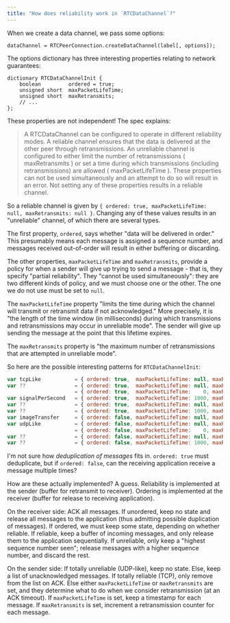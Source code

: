 ```yaml
---
title: "How does reliability work in `RTCDataChannel`?"
---
```


When we create a data channel, we pass some options:

```
dataChannel = RTCPeerConnection.createDataChannel(label[, options]);
```

The options dictionary has three interesting properties relating to network guarantees:

```
dictionary RTCDataChannelInit {
    boolean         ordered = true;
    unsigned short  maxPacketLifeTime;
    unsigned short  maxRetransmits;
    // ...
};
```

These properties are not independent! The spec explains:

> A RTCDataChannel can be configured to operate in different reliability modes. A reliable channel ensures that the data is delivered at the other peer through retransmissions. An unreliable channel is configured to either limit the number of retransmissions ( maxRetransmits ) or set a time during which transmissions (including retransmissions) are allowed ( maxPacketLifeTime ). These properties can not be used simultaneously and an attempt to do so will result in an error. Not setting any of these properties results in a reliable channel.

So a reliable channel is given by `{ ordered: true, maxPacketLifeTime: null, maxRetransmits: null }`. Changing any of these values results in an "unreliable" channel, of which there are several types.

The first property, `ordered`, says whether "data will be delivered in order." This presumably means each message is assigned a sequence number, and messages received out-of-order will result in either buffering or discarding.

The other properties, `maxPacketLifeTime` and `maxRetransmits`, provide a policy for when a sender will give up trying to send a message - that is, they specify "partial reliability". They "cannot be used simultaneously": they are two different kinds of policy, and we must choose one or the other. The one we do not use must be set to `null`.

The `maxPacketLifeTime` property "limits the time during which the channel will transmit or retransmit data if not acknowledged." More precisely, it is "the length of the time window (in milliseconds) during which transmissions and retransmissions may occur in unreliable mode". The sender will give up sending the message at the point that this lifetime expires.

The `maxRetransmits` property is "the maximum number of retransmissions that are attempted in unreliable mode".

So here are the possible interesting patterns for `RTCDataChannelInit`:

```js
var tcpLike           = { ordered: true,  maxPacketLifeTime: null, maxRetransmits: null };
var ??                = { ordered: true,  maxPacketLifeTime: null, maxRetransmits: 0    };
                      = { ordered: true,  maxPacketLifeTime:    0, maxRetransmits: null };
var signalPerSecond   = { ordered: true,  maxPacketLifeTime: 1000, maxRetransmits: null };
var ??                = { ordered: true,  maxPacketLifeTime: null, maxRetransmits: 5    };
var ??                = { ordered: true,  maxPacketLifeTime: 1000, maxRetransmits: null };
var imageTransfer     = { ordered: false, maxPacketLifeTime: null, maxRetransmits: null };
var udpLike           = { ordered: false, maxPacketLifeTime: null, maxRetransmits: 0    };
                      = { ordered: false, maxPacketLifeTime:    0, maxRetransmits: null };
var ??                = { ordered: false, maxPacketLifeTime: null, maxRetransmits: 5    };
var ??                = { ordered: false, maxPacketLifeTime: 1000, maxRetransmits: null };
```

I'm not sure how _deduplication of messages_ fits in. `ordered: true` must deduplicate, but if `ordered: false`, can the receiving application receive a message multiple times?

How are these actually implemented? A guess. Reliability is implemented at the sender (buffer for retransmit to receiver). Ordering is implemented at the receiver (buffer for release to receiving application).

On the receiver side: ACK all messages. If unordered, keep no state and release all messages to the application (thus admitting possible duplication of messages). If ordered, we must keep some state, depending on whether reliable. If reliable, keep a buffer of incoming messages, and only release them to the application sequentially. If unreliable, only keep a "highest sequence number seen"; release messages with a higher sequence number, and discard the rest.

On the sender side: If totally unreliable (UDP-like), keep no state. Else, keep a list of unacknowledged messages.  If totally reliable (TCP), only remove from the list on ACK. Else either `maxPacketLifeTime` or `maxRetransmits` are set, and they determine what to do when we consider retransmission (at an ACK timeout). If `maxPacketLifeTime` is set, keep a timestamp for each message. If `maxRetransmits` is set, increment a retransmission counter for each message.
